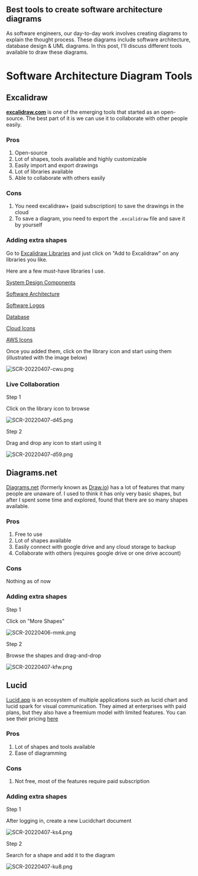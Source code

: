 ## Best tools to create software architecture diagrams

As software engineers, our day-to-day work involves creating diagrams to explain the thought process. These diagrams include software architecture, database design & UML diagrams. In this post, I'll discuss different tools available to draw these diagrams.

# Software Architecture Diagram Tools

## Excalidraw

**[excalidraw.com](https://excalidraw.com)** is one of the emerging tools that started as an open-source. The best part of it is we can use it to collaborate with other people easily.

### Pros

1. Open-source
2. Lot of shapes, tools available and highly customizable
3. Easily import and export drawings
4. Lot of libraries available
5. Able to collaborate with others easily

### Cons

1. You need excalidraw+ (paid subscription) to save the drawings in the cloud
2. To save a diagram, you need to export the `.excalidraw` file and save it by yourself

### Adding extra shapes

Go to [Excalidraw Libraries](https://libraries.excalidraw.com) and just click on "Add to Excalidraw" on any libraries you like.

Here are a few must-have libraries I use.

[System Design Components](https://libraries.excalidraw.com/?theme=light&version=2&sort=default#rohanp-system-design)

[Software Architecture](https://libraries.excalidraw.com/?theme=light&version=2&sort=downloadsTotal#youritjang-software-architecture)

[Software Logos](https://libraries.excalidraw.com/?theme=light&version=2&sort=downloadsTotal#drwnio-drwnio)

[Database](https://libraries.excalidraw.com/?theme=light&sort=default#oehrlis-db-eng)

[Cloud Icons](https://libraries.excalidraw.com/?theme=light&sort=default#cloud-cloud)

[AWS Icons](https://libraries.excalidraw.com/?theme=light&sort=new#narhari-motivaras-aws-architecture-icons)

Once you added them, click on the library icon and start using them (illustrated with the image below)


![SCR-20220407-cwu.png](https://cdn.hashnode.com/res/hashnode/image/upload/v1649303339604/lrO2Nlkyn.png)


### Live Collaboration

Step 1

Click on the library icon to browse

![SCR-20220407-d45.png](https://cdn.hashnode.com/res/hashnode/image/upload/v1649303856971/96ND--fr-.png)

Step 2

Drag and drop any icon to start using it

![SCR-20220407-d59.png](https://cdn.hashnode.com/res/hashnode/image/upload/v1649303914580/XUPbAt81C.png)


## Diagrams.net

[Diagrams.net](https://diagrams.net) (formerly known as [Draw.io](https://draw.io)) has a lot of features that many people are unaware of. I used to think it has only very basic shapes, but after I spent some time and explored, found that there are so many shapes available.

### Pros

1. Free to use
2. Lot of shapes available
3. Easily connect with google drive and any cloud storage to backup
4. Collaborate with others (requires google drive or one drive account)

### Cons

Nothing as of now

### Adding extra shapes

Step 1

Click on "More Shapes"


![SCR-20220406-mmk.png](https://cdn.hashnode.com/res/hashnode/image/upload/v1649322921106/xI2nn0SQl.png)


Step 2

Browse the shapes and drag-and-drop


![SCR-20220407-kfw.png](https://cdn.hashnode.com/res/hashnode/image/upload/v1649322954236/Cu3-PpqaB.png)


## Lucid

[Lucid.app](https://lucid.app) is an ecosystem of multiple applications such as lucid chart and lucid spark for visual communication. They aimed at enterprises with paid plans, but they also have a freemium model with limited features. You can see their pricing [here](https://lucid.app/user/165903926#/subscriptionLevel/chart/levelType)

### Pros

1. Lot of shapes and tools available
2. Ease of diagramming

### Cons

1. Not free, most of the features require paid subscription


### Adding extra shapes

Step 1

After logging in, create a new Lucidchart document


![SCR-20220407-ks4.png](https://cdn.hashnode.com/res/hashnode/image/upload/v1649323788715/v0yi4kaP-.png)


Step 2

Search for a shape and add it to the diagram


![SCR-20220407-ku8.png](https://cdn.hashnode.com/res/hashnode/image/upload/v1649329590413/j2Q9Eoy26.png)
